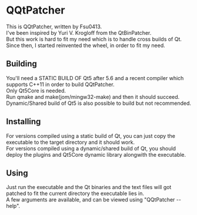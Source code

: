 
# QQtPatcher
This is QQtPatcher, written by Fsu0413.  
I've been inspired by Yuri V. Krogloff from the QtBinPatcher.  
But this work is hard to fit my need which is to handle cross builds of Qt.  
Since then, I started reinvented the wheel, in order to fit my need.

## Building
You'll need a STATIC BUILD OF Qt5 after 5.6 and a recent compiler which supports C++11 in order to build QQtPatcher.  
Only Qt5Core is needed.  
Run qmake and make(jom/mingw32-make) and then it should succeed.  
Dynamic/Shared build of Qt5 is also possible to build but not recommended.

## Installing
For versions compiled using a static build of Qt, you can just copy the executable to the target directory and it should work.  
For versions compiled using a dynamic/shared build of Qt, you should deploy the plugins and Qt5Core dynamic library alongwith the executable.

## Using
Just run the executable and the Qt binaries and the text files will got patched to fit the current directory the executable lies in.  
A few arguments are available, and can be viewed using "QQtPatcher --help".

